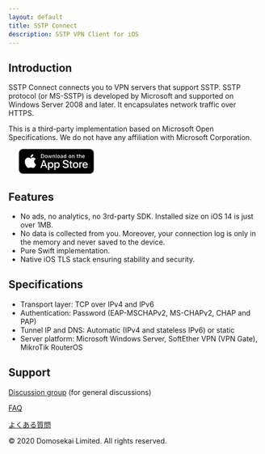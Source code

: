 ```yaml
---
layout: default
title: SSTP Connect
description: SSTP VPN Client for iOS
---
```


## Introduction

SSTP Connect connects you to VPN servers that support SSTP.
SSTP protocol (or MS-SSTP) is developed by Microsoft and supported on Windows Server 2008 and later. It encapsulates network traffic over HTTPS.

This is a third-party implementation based on Microsoft Open Specifications. We do not have any affiliation with Microsoft Corporation.

<a href='https://apps.apple.com/us/app/sstp-connect/id1543667909?itsct=apps_box&itscg=30200'><img alt='Download on the App Store' height="50" hspace="20" src='Download_on_the_App_Store_Badge_US-UK_RGB_blk_092917.svg'/></a>

## Features

  - No ads, no analytics, no 3rd-party SDK. Installed size on iOS 14 is just over 1MB.
  - No data is collected from you. Moreover, your connection log is only in the memory and never saved to the device.
  - Pure Swift implementation.
  - Native iOS TLS stack ensuring stability and security.

## Specifications

  - Transport layer: TCP over IPv4 and IPv6
  - Authentication: Password (EAP-MSCHAPv2, MS-CHAPv2, CHAP and PAP)
  - Tunnel IP and DNS: Automatic (IPv4 and stateless IPv6) or static
  - Server platform: Microsoft Windows Server, SoftEther VPN (VPN Gate), MikroTik RouterOS

## Support

[Discussion group](https://groups.google.com/g/sstp-connect) (for general discussions)

[FAQ](help.html)

[よくある質問](help-ja.html)

© 2020 Domosekai Limited.  All rights reserved.
